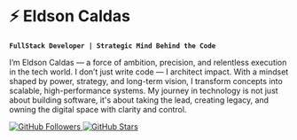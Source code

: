 # ⚡ Eldson Caldas

**`FullStack Developer | Strategic Mind Behind the Code`**

I’m Eldson Caldas — a force of ambition, precision, and relentless execution in the tech world. I don’t just write code — I architect impact. With a mindset shaped by power, strategy, and long-term vision, I transform concepts into scalable, high-performance systems. My journey in technology is not just about building software, it's about taking the lead, creating legacy, and owning the digital space with clarity and control.

<p align="left">
    <a href="https://github.com/EldsonC?tab=followers">
        <img 
            alt="GitHub Followers" 
            title="Follow me on GitHub" 
            src="https://custom-icon-badges.demolab.com/github/followers/EldsonC?color=9247D5&labelColor=9247D5&style=for-the-badge&logo=github&label=Followers&logoColor=white"
        />
    </a>
    <a href="https://github.com/EldsonC?tab=repositories&sort=stargazers">
        <img 
            alt="GitHub Stars" 
            title="Total GitHub Stars" 
            src="https://custom-icon-badges.demolab.com/github/stars/EldsonC?color=6415BA&style=for-the-badge&labelColor=6415BA&logo=star&label=Stars"
        />
    </a>
    
</p>
